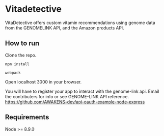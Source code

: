 # Vitadetective 

VitaDetective offers custom vitamin recommendations using genome data from the GENOMELINK API, and the Amazon products API. 

## How to run

Clone the repo.

`npm install`

`webpack`

Open localhost 3000 in your browser.

You will have to register your app to interact with the genome-link api. Email the contributers for info or see GENOME-LINK API reference. https://github.com/AWAKENS-dev/api-oauth-example-node-express

## Requirements

Node >= 8.9.0
